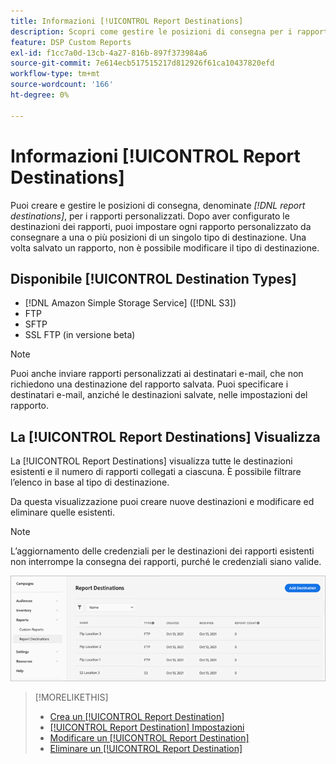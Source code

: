 ```yaml
---
title: Informazioni [!UICONTROL Report Destinations]
description: Scopri come gestire le posizioni di consegna per i rapporti personalizzati.
feature: DSP Custom Reports
exl-id: f1cc7a0d-13cb-4a27-816b-897f373984a6
source-git-commit: 7e614ecb517515217d812926f61ca10437820efd
workflow-type: tm+mt
source-wordcount: '166'
ht-degree: 0%

---
```


# Informazioni [!UICONTROL Report Destinations]

Puoi creare e gestire le posizioni di consegna, denominate *[!DNL report destinations]*, per i rapporti personalizzati. Dopo aver configurato le destinazioni dei rapporti, puoi impostare ogni rapporto personalizzato da consegnare a una o più posizioni di un singolo tipo di destinazione. Una volta salvato un rapporto, non è possibile modificare il tipo di destinazione.

## Disponibile [!UICONTROL Destination Types]

* [!DNL Amazon Simple Storage Service] ([!DNL S3])
* FTP
* SFTP
* SSL FTP (in versione beta)

>[!NOTE]
>
> Puoi anche inviare rapporti personalizzati ai destinatari e-mail, che non richiedono una destinazione del rapporto salvata. Puoi specificare i destinatari e-mail, anziché le destinazioni salvate, nelle impostazioni del rapporto.

## La [!UICONTROL Report Destinations] Visualizza

La [!UICONTROL Report Destinations] visualizza tutte le destinazioni esistenti e il numero di rapporti collegati a ciascuna. È possibile filtrare l’elenco in base al tipo di destinazione.

Da questa visualizzazione puoi creare nuove destinazioni e modificare ed eliminare quelle esistenti.

>[!NOTE]
>
>L’aggiornamento delle credenziali per le destinazioni dei rapporti esistenti non interrompe la consegna dei rapporti, purché le credenziali siano valide.

![Destinazioni report](/help/dsp/assets/report-destinations.png)

>[!MORELIKETHIS]
>
>* [Crea un [!UICONTROL Report Destination]](/help/dsp/reports/report-destinations/report-destination-create.md)
>* [[!UICONTROL Report Destination] Impostazioni](/help/dsp/reports/report-destinations/report-destination-settings.md)
>* [Modificare un [!UICONTROL Report Destination]](/help/dsp/reports/report-destinations/report-destination-edit.md)
>* [Eliminare un [!UICONTROL Report Destination]](/help/dsp/reports/report-destinations/report-destination-delete.md)

